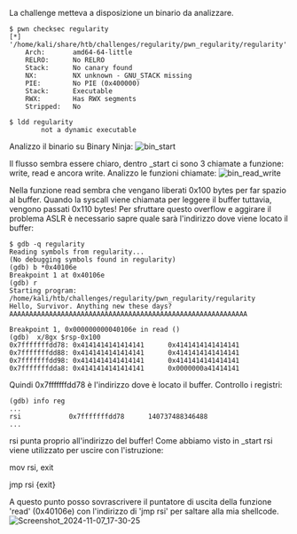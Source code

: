 La challenge metteva a disposizione un binario da analizzare.
```
$ pwn checksec regularity
[*] '/home/kali/share/htb/challenges/regularity/pwn_regularity/regularity'
    Arch:       amd64-64-little
    RELRO:      No RELRO
    Stack:      No canary found
    NX:         NX unknown - GNU_STACK missing
    PIE:        No PIE (0x400000)
    Stack:      Executable
    RWX:        Has RWX segments
    Stripped:   No
```
```
$ ldd regularity  
        not a dynamic executable
```
Analizzo il binario su Binary Ninja:
![bin_start](https://github.com/user-attachments/assets/7dd2aec3-02ed-4ffc-ae8d-f8025f8a39de)

Il flusso sembra essere chiaro, dentro _start ci sono 3 chiamate a funzione: write, read e ancora write.
Analizzo le funzioni chiamate:
![bin_read_write](https://github.com/user-attachments/assets/95e54092-b44e-47aa-8f80-04dcf098d7bb)

Nella funzione read sembra che vengano liberati 0x100 bytes per far spazio al buffer. Quando la syscall viene chiamata per leggere il buffer tuttavia, vengono passati 0x110 bytes!
Per sfruttare questo overflow e aggirare il problema ASLR è necessario sapre quale sarà l'indirizzo dove viene locato il buffer:
```
$ gdb -q regularity
Reading symbols from regularity...
(No debugging symbols found in regularity)
(gdb) b *0x40106e
Breakpoint 1 at 0x40106e
(gdb) r
Starting program: /home/kali/htb/challenges/regularity/pwn_regularity/regularity 
Hello, Survivor. Anything new these days?
AAAAAAAAAAAAAAAAAAAAAAAAAAAAAAAAAAAAAAAAAAAAAAAAAAAAAAAAAAAA

Breakpoint 1, 0x000000000040106e in read ()
(gdb)  x/8gx $rsp-0x100
0x7fffffffdd78: 0x4141414141414141      0x4141414141414141
0x7fffffffdd88: 0x4141414141414141      0x4141414141414141
0x7fffffffdd98: 0x4141414141414141      0x4141414141414141
0x7fffffffdda8: 0x4141414141414141      0x0000000a41414141
```
Quindi 0x7fffffffdd78 è l'indirizzo dove è locato il buffer. Controllo i registri:
```
(gdb) info reg
...
rsi            0x7fffffffdd78      140737488346488
...
```
rsi punta proprio all'indirizzo del buffer! Come abbiamo visto in _start rsi viene utilizzato per uscire con l'istruzione:

mov rsi, exit

jmp rsi {exit}

A questo punto posso sovrascrivere il puntatore di uscita della funzione 'read' (0x40106e) con l'indirizzo di 'jmp rsi' per saltare alla mia shellcode.
![Screenshot_2024-11-07_17-30-25](https://github.com/user-attachments/assets/a06d0f81-3b05-4808-b0ad-45c1155613fa)

